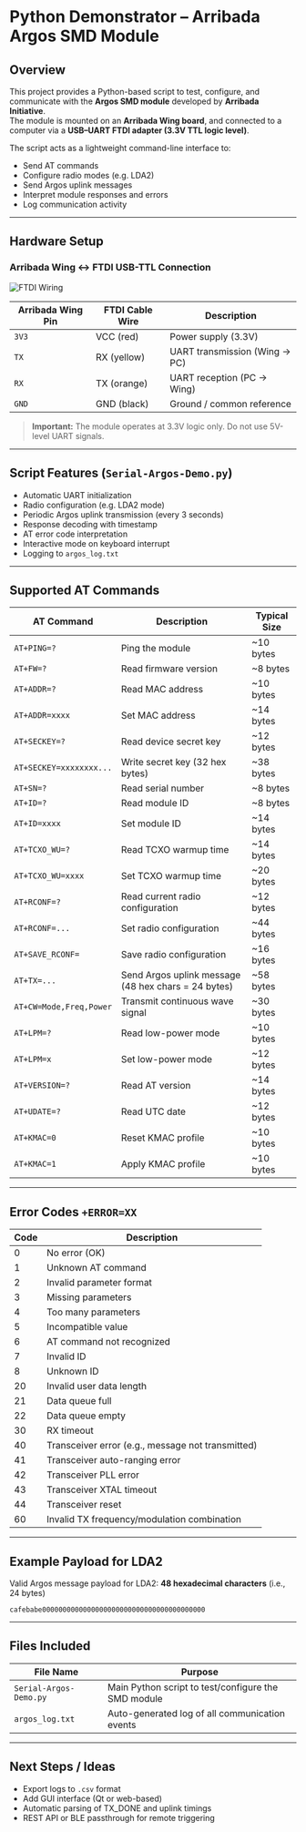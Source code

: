 # Python Demonstrator – Arribada Argos SMD Module

## Overview

This project provides a Python-based script to test, configure, and communicate with the **Argos SMD module** developed by **Arribada Initiative**.  
The module is mounted on an **Arribada Wing board**, and connected to a computer via a **USB–UART FTDI adapter (3.3V TTL logic level)**.

The script acts as a lightweight command-line interface to:
- Send AT commands
- Configure radio modes (e.g. LDA2)
- Send Argos uplink messages
- Interpret module responses and errors
- Log communication activity

---

## Hardware Setup

### Arribada Wing ↔ FTDI USB-TTL Connection

![FTDI Wiring](Capture%20d’écran%202025-03-24%20165737.png)

| Arribada Wing Pin | FTDI Cable Wire           | Description                      |
|-------------------|---------------------------|----------------------------------|
| `3V3`             | VCC (red)                 | Power supply (3.3V)              |
| `TX`              | RX (yellow)               | UART transmission (Wing → PC)    |
| `RX`              | TX (orange)               | UART reception (PC → Wing)       |
| `GND`             | GND (black)               | Ground / common reference        |

> **Important:** The module operates at 3.3V logic only. Do not use 5V-level UART signals.

---

## Script Features (`Serial-Argos-Demo.py`)

- Automatic UART initialization
- Radio configuration (e.g. LDA2 mode)
- Periodic Argos uplink transmission (every 3 seconds)
- Response decoding with timestamp
- AT error code interpretation
- Interactive mode on keyboard interrupt
- Logging to `argos_log.txt`

---

## Supported AT Commands

| AT Command                     | Description                                             | Typical Size |
|--------------------------------|---------------------------------------------------------|--------------|
| `AT+PING=?`                   | Ping the module                                         | ~10 bytes    |
| `AT+FW=?`                     | Read firmware version                                   | ~8 bytes     |
| `AT+ADDR=?`                  | Read MAC address                                        | ~10 bytes    |
| `AT+ADDR=xxxx`                | Set MAC address                                         | ~14 bytes    |
| `AT+SECKEY=?`                 | Read device secret key                                  | ~12 bytes    |
| `AT+SECKEY=xxxxxxxx...`       | Write secret key (32 hex bytes)                         | ~38 bytes    |
| `AT+SN=?`                     | Read serial number                                      | ~8 bytes     |
| `AT+ID=?`                     | Read module ID                                          | ~8 bytes     |
| `AT+ID=xxxx`                  | Set module ID                                           | ~14 bytes    |
| `AT+TCXO_WU=?`                | Read TCXO warmup time                                   | ~14 bytes    |
| `AT+TCXO_WU=xxxx`             | Set TCXO warmup time                                    | ~20 bytes    |
| `AT+RCONF=?`                  | Read current radio configuration                        | ~12 bytes    |
| `AT+RCONF=...`                | Set radio configuration                                 | ~44 bytes    |
| `AT+SAVE_RCONF=`             | Save radio configuration                                | ~16 bytes    |
| `AT+TX=...`                   | Send Argos uplink message (48 hex chars = 24 bytes)     | ~58 bytes    |
| `AT+CW=Mode,Freq,Power`       | Transmit continuous wave signal                         | ~30 bytes    |
| `AT+LPM=?`                    | Read low-power mode                                     | ~10 bytes    |
| `AT+LPM=x`                    | Set low-power mode                                      | ~12 bytes    |
| `AT+VERSION=?`                | Read AT version                                         | ~14 bytes    |
| `AT+UDATE=?`                  | Read UTC date                                           | ~12 bytes    |
| `AT+KMAC=0`                   | Reset KMAC profile                                      | ~10 bytes    |
| `AT+KMAC=1`                   | Apply KMAC profile                                      | ~10 bytes    |

---

## Error Codes `+ERROR=XX`

| Code | Description                                              |
|------|----------------------------------------------------------|
| 0    | No error (OK)                                            |
| 1    | Unknown AT command                                       |
| 2    | Invalid parameter format                                 |
| 3    | Missing parameters                                       |
| 4    | Too many parameters                                      |
| 5    | Incompatible value                                       |
| 6    | AT command not recognized                                |
| 7    | Invalid ID                                               |
| 8    | Unknown ID                                               |
| 20   | Invalid user data length                                 |
| 21   | Data queue full                                          |
| 22   | Data queue empty                                         |
| 30   | RX timeout                                               |
| 40   | Transceiver error (e.g., message not transmitted)        |
| 41   | Transceiver auto-ranging error                           |
| 42   | Transceiver PLL error                                    |
| 43   | Transceiver XTAL timeout                                 |
| 44   | Transceiver reset                                        |
| 60   | Invalid TX frequency/modulation combination              |

---

## Example Payload for LDA2

Valid Argos message payload for LDA2: **48 hexadecimal characters** (i.e., 24 bytes)

```
cafebabe0000000000000000000000000000000000000000
```

---

## Files Included

| File Name             | Purpose                                            |
|-----------------------|----------------------------------------------------|
| `Serial-Argos-Demo.py`| Main Python script to test/configure the SMD module |
| `argos_log.txt`       | Auto-generated log of all communication events     |

---

## Next Steps / Ideas

- Export logs to `.csv` format
- Add GUI interface (Qt or web-based)
- Automatic parsing of TX_DONE and uplink timings
- REST API or BLE passthrough for remote triggering

